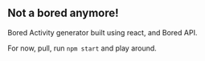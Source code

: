 ## Not a bored anymore!
Bored Activity generator built using react, and Bored API.

For now, pull, run `npm start` and play around.
